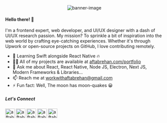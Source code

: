 <div align="center">
 <img src="https://github.com/aftabrehan/aftabrehan/assets/93012310/72074229-e298-4337-9de7-2b450fbb768c" alt="banner-image" />
</div>

#### Hello there! 👋

I'm a frontend expert, web developer, and UI/UX designer with a dash of UI/UX research passion. My mission? To sprinkle a bit of inspiration into the web world by crafting eye-catching experiences. Whether it's through Upwork or open-source projects on GitHub, I love contributing remotely.

- 🌱 Learning Swift alongside React Native 🔥
- 👨‍💻 All of my projects are available at [aftabrehan.com/portfolio](https://aftabrehan.com/portfolio)
- 💬 Ask me about React, React Native, Node JS, Electron, Next JS, Modern Frameworks & Libraries...
- 📫 Reach me at workwithaftabrehan@gmail.com
- ⚡ Fun fact: Well, The moon has moon-quakes 😀

##### Let's Connect

<p>
  <a href="https://linkedin.com/in/aftabrehan" target="_blank"><img src="https://static-00.iconduck.com/assets.00/linkedin-icon-2048x2048-ya5g47j2.png" alt="aftabrehan" height="30" width="30" /></a>
  <a href="https://twitter.com/aftabrehan_" target="_blank"><img src="https://cdn4.iconfinder.com/data/icons/social-media-icons-the-circle-set/48/twitter_circle-512.png" alt="aftabrehan" height="30" width="30" /></a>
  <a href="https://aftabrehan.com" target="_blank"><img src="https://cdn-icons-png.flaticon.com/512/841/841364.png" alt="aftabrehan" height="30" width="30" /></a>
  <a href="mailto:workwithaftabrehan@gmail.com" target="_blank"><img src="https://cdn.iconscout.com/icon/free/png-256/free-mail-1299-1100772.png?f=webp" alt="aftabrehan" height="30" width="30" /></a>
  <a href="https://read.withaftab.com" target="_blank"><img src="https://github-production-user-asset-6210df.s3.amazonaws.com/93012310/239690238-ab455b1f-cf97-43a9-bec3-d69bab860d5e.png" alt="aftabrehan" height="30" width="30" /></a>
</p>
